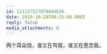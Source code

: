 ```yaml
---
id: 111137527879444636
date: 2010-10-28T08:35:00.000Z
reply: false
media_attachments: 0
---
```


两个耳朵烧，谁又在骂我，谁又在思念我。 ​​​​

